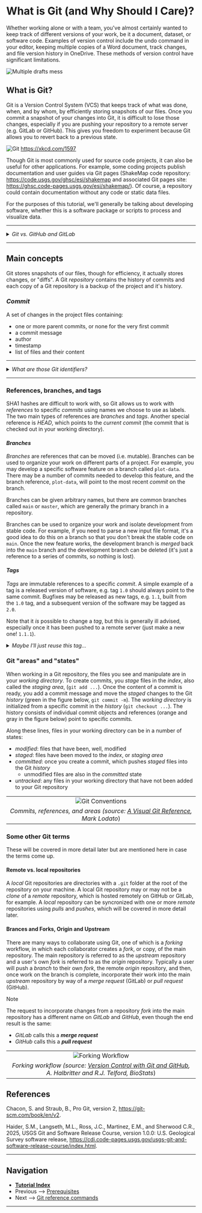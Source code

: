 # What is Git (and Why Should I Care)?

Whether working alone or with a team, you've almost certainly wanted to keep track of different
versions of your work, be it a document, dataset, or software code. Examples of version control
include the undo command in your editor, keeping multiple copies of a Word document, track changes,
and file version history in OneDrive. These methods of version control have significant limitations.

![Multiple drafts mess](./img/reports.png)

## What is Git?

Git is a Version Control System (VCS) that keeps track of what was done, when, and by whom, by
efficiently storing snapshots of our files. Once you commit a snapshot of your changes into Git, it
is difficult to lose those changes, especially if you are pushing your repository to a remote
server (e.g. GitLab or GitHub). This gives you freedom to experiment because Git allows you to
revert back to a previous state.

![Git](https://imgs.xkcd.com/comics/git.png) <https://xkcd.com/1597>

Though Git is most commonly used for source code projects, it can also be useful for other
applications. For example, some coding projects publish documentation and user guides via Git pages
(ShakeMap code repository: <https://code.usgs.gov/ghsc/esi/shakemap> and associated Git pages site:
<https://ghsc.code-pages.usgs.gov/esi/shakemap/>). Of course, a repository could contain
documentation without any code or static data files.

For the purposes of this tutorial, we'll generally be talking about developing software, whether
this is a software package or scripts to process and visualize data.

---

*<details><summary>Git vs. GitHub and GitLab</summary>*

> ### Git vs. GitHub and GitLab
>
> - __*Git*__: open source software version control system
> - __*GitLab*__ and __*GitHub*__: platforms that host Git repositories for web-based collaboration and provide
>   additional tools

</details>

---

## Main concepts

Git stores snapshots of our files, though for efficiency, it actually stores changes, or "diffs".
A Git *repository* contains the history of commits and each copy of a Git repository is a backup of
the project and it's history.

### *Commit*

A set of changes in the project files containing:

- one or more parent commits, or none for the very first commit
- a commit message
- author
- timestamp
- list of files and their content

---

*<details><summary>What are those Git identifiers?</summary>*

> ### Git SHA1 Hashes
>
> Each object (file, commit, etc.) is identified by the SHA1 hash of the objects contents. Git allows
> us to work with a unique prefix of the full SHA1 hash, or the first six or eight characters of the
> 40-digit hexadecimal number.
>
> Note that Git will eventually use the stronger SHA-256 hash function.

</details>

---

### References, branches, and tags

SHA1 hashes are difficult to work with, so Git allows us to work with *references* to specific
*commits* using names we choose to use as labels. The two main types of references are *branches* and *tags*.
Another special reference is *HEAD*, which points to the *current commit* (the commit that is
checked out in your working directory).

#### *Branches*

*Branches* are references that can be moved (i.e. mutable). Branches can be used to organize your
work on different parts of a project. For example, you may develop a specific software feature on
a branch called `plot-data`. There may be a number of commits needed to develop this feature, and
the branch reference, `plot-data`, will point to the most recent *commit* on the branch.

Branches can be given arbitrary names, but there are common branches called `main` or `master`,
which are generally the primary branch in a repository.

Branches can be used to organize your work and isolate development from stable code. For example,
if you need to parse a new input file format, it's a good idea to do this on a branch so that
you don't break the stable code on `main`. Once the new feature works, the development branch is
*merged* back into the `main` branch and the development branch can be deleted (it's just a
reference to a series of commits, so nothing is lost).

#### *Tags*

*Tags* are immutable references to a specific *commit*. A simple example of a tag is a released
version of software, e.g. tag `1.0` should always point to the same commit. Bugfixes may be
released as new tags, e.g. `1.1`, built from the `1.0` tag, and a subsequent version of the
software may be tagged as `2.0`.

Note that it *is* possible to change a *tag*, but this is generally ill advised, especially once it
has been pushed to a remote server (just make a new one! `1.1.1`).

*<details><summary>Maybe I'll just reuse this tag...</summary>*

![Don't do it!](https://media1.giphy.com/media/v1.Y2lkPTc5MGI3NjExcGFjYnpwdzc0MXNhOG5ibTBoZzV0NmVxOXF2b3Nxc2U1aGpsN2FpNCZlcD12MV9pbnRlcm5hbF9naWZfYnlfaWQmY3Q9Zw/SRqTQmbYdm5jgS7xH9/giphy.gif)

</details>

### Git "areas" and "states"

When working in a Git repository, the files you see and manipulate are in your *working directory*.
To create commits, you *stage* files in the *index*, also called the *staging area*,
(`git add ...`). Once the content of a commit is ready, you add a commit message and move the
*staged* changes to the Git *history* (green in the figure below, `git commit -m`). The *working
directory* is initialized from a specific commit in the *history* (`git checkout ...`). The history
consists of individual commit objects and references (orange and gray in the figure below) point to
specific commits.

Along these lines, files in your working directory can be in a number of states:

- *modified*: files that have been, well, modified
- *staged*: files have been moved to the *index*, or *staging area*
- *committed*: once you create a commit, which pushes *staged* files into the Git *history*
  - unmodified files are also in the *committed* state
- *untracked*: any files in your working directory that have not been added to your Git repository

|     |
|:---:|
|<img src="./img/visual_git-conventions.png" alt="Git Conventions" style="background-color:white;" longdesc="https://marklodato.github.io/visual-git-guide/conventions.svg.png" />|
|*Commits, references, and areas (source: [A Visual Git Reference](https://marklodato.github.io/visual-git-guide/index-en.html#conventions), Mark Lodato*)|

### Some other Git terms

These will be covered in more detail later but are mentioned here in case the terms come up.

#### Remote vs. local repositories

A *local* Git repositories are directories with a `.git` folder at the root of the repository on
your machine. A local Git repository may or may not be a *clone* of a *remote* repository, which
is hosted remotely on GitHub or GitLab, for example. A *local* repository can be syncronized with
one or more *remote* repositories using *pulls* and *pushes*, which will be covered in more detail
later.

#### Brances and Forks, Origin and Upstream

There are many ways to collaborate using Git, one of which is a *forking* workflow, in which each
collaborator creates a *fork*, or copy, of the main repository. The main repository is referred to
as the *upstream* repository and a user's own *fork* is referred to as the *origin* repository.
Typically a user will push a *branch* to their own *fork*, the remote *origin* repository, and
then, once work on the branch is complete, incorporate their work into the main *upstream*
repository by way of a *merge request* (GitLab) or *pull request* (GitHub).

> [!NOTE]
> The request to incorporate changes from a repository *fork* into the main repository has a
> different name on *GitLab* and *GitHub*, even though the end result is the same:
>
> - *GitLab* calls this a __*merge request*__
> - *GitHub* calls this a __*pull request*__

|     |
|:---:|
|<img src="./img/forking_workflow-biostats_tutorial.png" alt="Forking Workflow" style="background-color:white;" longdesc="https://marklodato.github.io/visual-git-guide/conventions.svg.png" />|
|*Forking workflow (source: [Version Control with Git and GitHub](https://biostats-r.github.io/biostats/github/Pics/fork_branch_tutorial/1_workflow3.png), A. Halbritter and R.J. Telford, BioStats*)|

## References

Chacon, S. and Straub, B., Pro Git, version 2, <https://git-scm.com/book/en/v2>.

Haider, S.M., Langseth, M.L., Ross, J.C., Martinez, E.M., and Sherwood C.R., 2025, USGS Git and
Software Release Course, version 1.0.0: U.S. Geological Survey software release,
<https://cdi.code-pages.usgs.gov/usgs-git-and-software-release-course/index.html>.

---

## Navigation

- [**Tutorial Index**](./README.md#tutorial-outline)
- Previous --> [Prerequisites](./prereq.md)
- Next --> [Git reference commands](./git-help-and-config.md)

---

